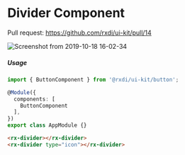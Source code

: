 
# Divider Component

Pull request: https://github.com/rxdi/ui-kit/pull/14


![Screenshot from 2019-10-18 16-02-34](https://user-images.githubusercontent.com/19847933/67096372-b7bad380-f1c0-11e9-9a9e-78dfcf4f6c1e.png)


##### Usage

```typescript
import { ButtonComponent } from '@rxdi/ui-kit/button';

@Module({
  components: [
    ButtonComponent
  ],
})
export class AppModule {}
```


```html
<rx-divider></rx-divider>
<rx-divider type="icon"></rx-divider>
```

